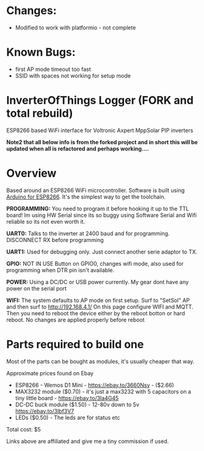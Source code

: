 # Changes:
- Modified to work with platformio - not complete

# Known Bugs:
- first AP mode timeout too fast
- SSID with spaces not working for setup mode

# InverterOfThings Logger (FORK and total rebuild)
ESP8266 based WiFi interface for Voltronic Axpert MppSolar PIP inverters


**Note2 that all below info is from the forked project and in short this will be updated when all is refactored and perhaps working....**

# Overview
Based around an ESP8266 WiFi microcontroller.
Software is built using [Arduino for ESP8266](https://github.com/esp8266/Arduino). It's the simplest way to get the toolchain.

**PROGRAMMING:** You need to program it before hooking it up to the TTL board! Im using HW Serial since its so buggy using Software Serial and Wifi reliable so its not even worth it.


**UART0:** Talks to the inverter at 2400 baud and for programming. DISCONNECT RX before programming

**UART1:** Used for debugging only. Just connect another serie adaptor to TX.


**GPIO:** NOT IN USE Button on GPIO0, changes wifi mode, also used for programming when DTR pin isn't available.


**POWER:** Using a DC/DC or USB power currently. My gear dont have any power on the serial port

**WIFI:** The system defaults to AP mode on first setup. Surf to "SetSol" AP and then surf to http://192.168.4.1/ On this page configure WIFI and MQTT. Then you need to reboot the device either by the reboot botton or hard reboot. No changes are applied properly before reboot


# Parts required to build one

Most of the parts can be bought as modules, it's usually cheaper that way.

Approximate prices found on Ebay
- ESP8266 - Wemos D1 Mini - https://ebay.to/3660Nsy - ($2.66)
- MAX3232 module ($0.70) - it's just a max3232 with 5 capacitors on a tiny little board  - https://ebay.to/3la4G45
- DC-DC buck module ($1.50) - 12-80v down to 5v https://ebay.to/3lbf3V7
- LEDs ($0.50) - The leds are for status etc

Total cost: $5

Links above are affiliated and give me a tiny commission if used. 
